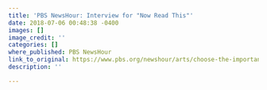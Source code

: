 ```yaml
---
title: 'PBS NewsHour: Interview for "Now Read This"'
date: 2018-07-06 00:48:38 -0400
images: []
image_credit: ''
categories: []
where_published: PBS NewsHour
link_to_original: https://www.pbs.org/newshour/arts/choose-the-important-over-the-urgent-and-more-writing-advice-from-min-jin-lee
description: ''

---
```

